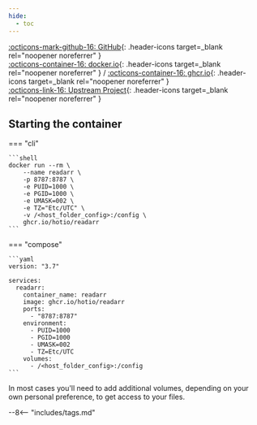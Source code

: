```yaml
---
hide:
  - toc
---
```


[:octicons-mark-github-16: GitHub](https://github.com/hotio/readarr){: .header-icons target=_blank rel="noopener noreferrer" }  
[:octicons-container-16: docker.io](https://hub.docker.com/r/hotio/readarr){: .header-icons target=_blank rel="noopener noreferrer" }
 / [:octicons-container-16: ghcr.io](https://github.com/orgs/hotio/packages/container/package/readarr){: .header-icons target=_blank rel="noopener noreferrer" }  
[:octicons-link-16: Upstream Project](https://github.com/readarr/readarr){: .header-icons target=_blank rel="noopener noreferrer" }  

## Starting the container

=== "cli"

    ```shell
    docker run --rm \
        --name readarr \
        -p 8787:8787 \
        -e PUID=1000 \
        -e PGID=1000 \
        -e UMASK=002 \
        -e TZ="Etc/UTC" \
        -v /<host_folder_config>:/config \
        ghcr.io/hotio/readarr
    ```

=== "compose"

    ```yaml
    version: "3.7"

    services:
      readarr:
        container_name: readarr
        image: ghcr.io/hotio/readarr
        ports:
          - "8787:8787"
        environment:
          - PUID=1000
          - PGID=1000
          - UMASK=002
          - TZ=Etc/UTC
        volumes:
          - /<host_folder_config>:/config
    ```

In most cases you'll need to add additional volumes, depending on your own personal preference, to get access to your files.

--8<-- "includes/tags.md"
